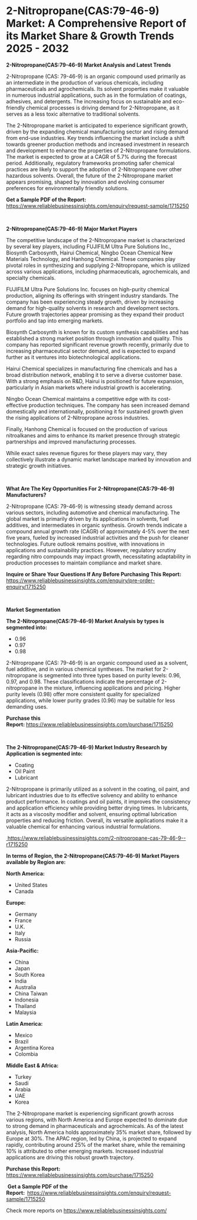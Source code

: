 <p><h1>2-Nitropropane(CAS:79-46-9) Market: A Comprehensive Report of its Market Share & Growth Trends 2025 - 2032</h1></p><p><strong>2-Nitropropane(CAS:79-46-9) Market Analysis and Latest Trends</strong></p>
<p><p>2-Nitropropane (CAS: 79-46-9) is an organic compound used primarily as an intermediate in the production of various chemicals, including pharmaceuticals and agrochemicals. Its solvent properties make it valuable in numerous industrial applications, such as in the formulation of coatings, adhesives, and detergents. The increasing focus on sustainable and eco-friendly chemical processes is driving demand for 2-Nitropropane, as it serves as a less toxic alternative to traditional solvents.</p><p>The 2-Nitropropane market is anticipated to experience significant growth, driven by the expanding chemical manufacturing sector and rising demand from end-use industries. Key trends influencing the market include a shift towards greener production methods and increased investment in research and development to enhance the properties of 2-Nitropropane formulations. The market is expected to grow at a CAGR of 5.7% during the forecast period. Additionally, regulatory frameworks promoting safer chemical practices are likely to support the adoption of 2-Nitropropane over other hazardous solvents. Overall, the future of the 2-Nitropropane market appears promising, shaped by innovation and evolving consumer preferences for environmentally friendly solutions.</p></p>
<p><strong>Get a Sample PDF of the Report:&nbsp;</strong> <a href="https://www.reliablebusinessinsights.com/enquiry/request-sample/1715250?utm_campaign=39&utm_medium=2&utm_source=Github&utm_content=ia&utm_term=12012025&utm_id=2-nitropropanecas79-46-9">https://www.reliablebusinessinsights.com/enquiry/request-sample/1715250</a></p>
<p>&nbsp;</p>
<p><strong>2-Nitropropane(CAS:79-46-9) Major Market Players</strong></p>
<p><p>The competitive landscape of the 2-Nitropropane market is characterized by several key players, including FUJIFILM Ultra Pure Solutions Inc., Biosynth Carbosynth, Hairui Chemical, Ningbo Ocean Chemical New Materials Technology, and Hanhong Chemical. These companies play pivotal roles in synthesizing and supplying 2-Nitropropane, which is utilized across various applications, including pharmaceuticals, agrochemicals, and specialty chemicals.</p><p>FUJIFILM Ultra Pure Solutions Inc. focuses on high-purity chemical production, aligning its offerings with stringent industry standards. The company has been experiencing steady growth, driven by increasing demand for high-quality solvents in research and development sectors. Future growth trajectories appear promising as they expand their product portfolio and tap into emerging markets.</p><p>Biosynth Carbosynth is known for its custom synthesis capabilities and has established a strong market position through innovation and quality. This company has reported significant revenue growth recently, primarily due to increasing pharmaceutical sector demand, and is expected to expand further as it ventures into biotechnological applications.</p><p>Hairui Chemical specializes in manufacturing fine chemicals and has a broad distribution network, enabling it to serve a diverse customer base. With a strong emphasis on R&D, Hairui is positioned for future expansion, particularly in Asian markets where industrial growth is accelerating.</p><p>Ningbo Ocean Chemical maintains a competitive edge with its cost-effective production techniques. The company has seen increased demand domestically and internationally, positioning it for sustained growth given the rising applications of 2-Nitropropane across industries.</p><p>Finally, Hanhong Chemical is focused on the production of various nitroalkanes and aims to enhance its market presence through strategic partnerships and improved manufacturing processes.</p><p>While exact sales revenue figures for these players may vary, they collectively illustrate a dynamic market landscape marked by innovation and strategic growth initiatives.</p></p>
<p>&nbsp;</p>
<p><strong>What Are The Key Opportunities For 2-Nitropropane(CAS:79-46-9) Manufacturers?</strong></p>
<p><p>2-Nitropropane (CAS: 79-46-9) is witnessing steady demand across various sectors, including automotive and chemical manufacturing. The global market is primarily driven by its applications in solvents, fuel additives, and intermediates in organic synthesis. Growth trends indicate a compound annual growth rate (CAGR) of approximately 4-5% over the next five years, fueled by increased industrial activities and the push for cleaner technologies. Future outlook remains positive, with innovations in applications and sustainability practices. However, regulatory scrutiny regarding nitro compounds may impact growth, necessitating adaptability in production processes to maintain compliance and market share.</p></p>
<p><strong>Inquire or Share Your Questions If Any Before Purchasing This Report:</strong> <a href="https://www.reliablebusinessinsights.com/enquiry/pre-order-enquiry/1715250?utm_campaign=39&utm_medium=2&utm_source=Github&utm_content=ia&utm_term=12012025&utm_id=2-nitropropanecas79-46-9">https://www.reliablebusinessinsights.com/enquiry/pre-order-enquiry/1715250</a></p>
<p>&nbsp;</p>
<p><strong>Market Segmentation</strong></p>
<p><strong>The 2-Nitropropane(CAS:79-46-9) Market Analysis by types is segmented into:</strong></p>
<p><ul><li>0.96</li><li>0.97</li><li>0.98</li></ul></p>
<p><p>2-Nitropropane (CAS: 79-46-9) is an organic compound used as a solvent, fuel additive, and in various chemical syntheses. The market for 2-nitropropane is segmented into three types based on purity levels: 0.96, 0.97, and 0.98. These classifications indicate the percentage of 2-nitropropane in the mixture, influencing applications and pricing. Higher purity levels (0.98) offer more consistent quality for specialized applications, while lower purity grades (0.96) may be suitable for less demanding uses.</p></p>
<p><strong>Purchase this Report:&nbsp;</strong><a href="https://www.reliablebusinessinsights.com/purchase/1715250?utm_campaign=39&utm_medium=2&utm_source=Github&utm_content=ia&utm_term=12012025&utm_id=2-nitropropanecas79-46-9">https://www.reliablebusinessinsights.com/purchase/1715250</a></p>
<p>&nbsp;</p>
<p><strong>The 2-Nitropropane(CAS:79-46-9) Market Industry Research by Application is segmented into:</strong></p>
<p><ul><li>Coating</li><li>Oil Paint</li><li>Lubricant</li></ul></p>
<p><p>2-Nitropropane is primarily utilized as a solvent in the coating, oil paint, and lubricant industries due to its effective solvency and ability to enhance product performance. In coatings and oil paints, it improves the consistency and application efficiency while providing better drying times. In lubricants, it acts as a viscosity modifier and solvent, ensuring optimal lubrication properties and reducing friction. Overall, its versatile applications make it a valuable chemical for enhancing various industrial formulations.</p></p>
<p><a href="https://www.reliablebusinessinsights.com/2-nitropropane-cas-79-46-9--r1715250?utm_campaign=39&utm_medium=2&utm_source=Github&utm_content=ia&utm_term=12012025&utm_id=2-nitropropanecas79-46-9">&nbsp;https://www.reliablebusinessinsights.com/2-nitropropane-cas-79-46-9--r1715250</a></p>
<p><strong>In terms of Region, the 2-Nitropropane(CAS:79-46-9) Market Players available by Region are:</strong></p>
<p>
    <p> <strong> North America: </strong>
        <ul>
            <li>United States</li>
            <li>Canada</li>
        </ul>
        </p> 
    <p> <strong> Europe: </strong>
        <ul>
            <li>Germany</li>
            <li>France</li>
            <li>U.K.</li>
            <li>Italy</li>
            <li>Russia</li>
        </ul>
        </p> 
    <p> <strong> Asia-Pacific: </strong>
        <ul>
            <li>China</li>
            <li>Japan</li>
            <li>South Korea</li>
            <li>India</li>
            <li>Australia</li>
            <li>China Taiwan</li>
            <li>Indonesia</li>
            <li>Thailand</li>
            <li>Malaysia</li>
        </ul>
        </p> 
    <p> <strong> Latin America: </strong>
        <ul>
            <li>Mexico</li>
            <li>Brazil</li>
            <li>Argentina Korea</li>
            <li>Colombia</li>
        </ul>
        </p> 
    <p> <strong> Middle East & Africa: </strong>
        <ul>
            <li>Turkey</li>
            <li>Saudi</li>
            <li>Arabia</li>
            <li>UAE</li>
            <li>Korea</li>
        </ul>
    </p>
    </p>
<p><p>The 2-Nitropropane market is experiencing significant growth across various regions, with North America and Europe expected to dominate due to strong demand in pharmaceuticals and agrochemicals. As of the latest analysis, North America holds approximately 35% market share, followed by Europe at 30%. The APAC region, led by China, is projected to expand rapidly, contributing around 25% of the market share, while the remaining 10% is attributed to other emerging markets. Increased industrial applications are driving this robust growth trajectory.</p></p>
<p><strong>Purchase this Report: </strong><a href="https://www.reliablebusinessinsights.com/purchase/1715250?utm_campaign=39&utm_medium=2&utm_source=Github&utm_content=ia&utm_term=12012025&utm_id=2-nitropropanecas79-46-9">https://www.reliablebusinessinsights.com/purchase/1715250</a></p>
<p>&nbsp;<strong>Get a Sample PDF of the Report:&nbsp;&nbsp;</strong><a href="https://www.reliablebusinessinsights.com/enquiry/request-sample/1715250?utm_campaign=39&utm_medium=2&utm_source=Github&utm_content=ia&utm_term=12012025&utm_id=2-nitropropanecas79-46-9">https://www.reliablebusinessinsights.com/enquiry/request-sample/1715250</a></p>
<p><strong></strong></p>
<p>Check more reports on <a href="https://www.reliablebusinessinsights.com/?utm_campaign=39&utm_medium=2&utm_source=Github&utm_content=ia&utm_term=12012025&utm_id=2-nitropropanecas79-46-9">https://www.reliablebusinessinsights.com/</a></p>